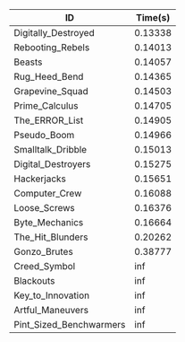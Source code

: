 |ID|Time(s)|
|-|-|
|Digitally_Destroyed|0.13338|
|Rebooting_Rebels|0.14013|
|Beasts|0.14057|
|Rug_Heed_Bend|0.14365|
|Grapevine_Squad|0.14503|
|Prime_Calculus|0.14705|
|The_ERROR_List|0.14905|
|Pseudo_Boom|0.14966|
|Smalltalk_Dribble|0.15013|
|Digital_Destroyers|0.15275|
|Hackerjacks|0.15651|
|Computer_Crew|0.16088|
|Loose_Screws|0.16376|
|Byte_Mechanics|0.16664|
|The_Hit_Blunders|0.20262|
|Gonzo_Brutes|0.38777|
|Creed_Symbol|inf|
|Blackouts|inf|
|Key_to_Innovation|inf|
|Artful_Maneuvers|inf|
|Pint_Sized_Benchwarmers|inf|
